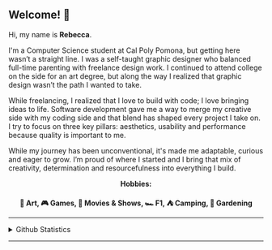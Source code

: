 ## Welcome! 👋
Hi, my name is <strong>Rebecca</strong>.

I'm a Computer Science student at Cal Poly Pomona, but getting here wasn’t a straight line. I was a self-taught graphic designer who balanced full-time parenting with freelance design work. I continued to attend college on the side for an art degree, but along the way I realized that graphic design wasn’t the path I wanted to take. 

While freelancing, I realized that I love to build with code; I love bringing ideas to life. Software development gave me a way to merge my creative side with my coding side and that blend has shaped every project I take on. I try to focus on three key pillars: aesthetics, usability and performance because quality is important to me.

While my journey has been unconventional, it's made me adaptable, curious and eager to grow. I’m proud of where I started and I bring that mix of creativity, determination and resourcefulness into everything I build.

<p align="center"><strong>Hobbies:</strong></p>
<p align="center"><strong>🎨 Art, 🎮 Games, 🎥 Movies & Shows, 🏎️ F1, ⛺ Camping, 🌱 Gardening</strong></p>
<hr>
  <details>
    <summary>Github Statistics</summary>
      <a href="https://github.com/anuraghazra/github-readme-stats">
        <img height=150 align="center" src="https://github-readme-stats.vercel.app/api/top-langs?username=rebeccals1&layout=compact&langs_count=8&card_width=320" />
      </a>
      <a href="https://github.com/anuraghazra/convoychat">
        <img height=150 align="center" src="https://github-readme-stats.vercel.app/api?username=rebeccals1" />
      </a>
  </details>
<hr>
